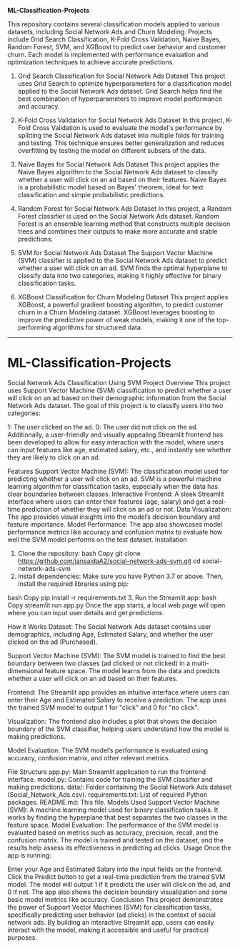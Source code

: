**ML-Classification-Projects**


This repository contains several classification models applied to various datasets, including Social Network Ads and Churn Modeling. Projects include Grid Search Classification, K-Fold Cross Validation, Naive Bayes, Random Forest, SVM, and XGBoost to predict user behavior and customer churn. Each model is implemented with performance evaluation and optimization techniques to achieve accurate predictions.


1. Grid Search Classification for Social Network Ads Dataset
This project uses Grid Search to optimize hyperparameters for a classification model applied to the Social Network Ads dataset. Grid Search helps find the best combination of hyperparameters to improve model performance and accuracy.

2. K-Fold Cross Validation for Social Network Ads Dataset
In this project, K-Fold Cross Validation is used to evaluate the model's performance by splitting the Social Network Ads dataset into multiple folds for training and testing. This technique ensures better generalization and reduces overfitting by testing the model on different subsets of the data.

3. Naive Bayes for Social Network Ads Dataset
This project applies the Naive Bayes algorithm to the Social Network Ads dataset to classify whether a user will click on an ad based on their features. Naive Bayes is a probabilistic model based on Bayes' theorem, ideal for text classification and simple probabilistic predictions.

4. Random Forest for Social Network Ads Dataset
In this project, a Random Forest classifier is used on the Social Network Ads dataset. Random Forest is an ensemble learning method that constructs multiple decision trees and combines their outputs to make more accurate and stable predictions.

5. SVM for Social Network Ads Dataset
The Support Vector Machine (SVM) classifier is applied to the Social Network Ads dataset to predict whether a user will click on an ad. SVM finds the optimal hyperplane to classify data into two categories, making it highly effective for binary classification tasks.

6. XGBoost Classification for Churn Modeling Dataset
This project applies XGBoost, a powerful gradient boosting algorithm, to predict customer churn in a Churn Modeling dataset. XGBoost leverages boosting to improve the predictive power of weak models, making it one of the top-performing algorithms for structured data.

----------------


# ML-Classification-Projects

Social Network Ads Classification Using SVM
Project Overview
This project uses Support Vector Machine (SVM) classification to predict whether a user will click on an ad based on their demographic information from the Social Network Ads dataset. The goal of this project is to classify users into two categories:

1: The user clicked on the ad.
0: The user did not click on the ad.
Additionally, a user-friendly and visually appealing Streamlit frontend has been developed to allow for easy interaction with the model, where users can input features like age, estimated salary, etc., and instantly see whether they are likely to click on an ad.

Features
Support Vector Machine (SVM): The classification model used for predicting whether a user will click on an ad. SVM is a powerful machine learning algorithm for classification tasks, especially when the data has clear boundaries between classes.
Interactive Frontend: A sleek Streamlit interface where users can enter their features (age, salary) and get a real-time prediction of whether they will click on an ad or not.
Data Visualization: The app provides visual insights into the model’s decision boundary and feature importance.
Model Performance: The app also showcases model performance metrics like accuracy and confusion matrix to evaluate how well the SVM model performs on the test dataset.
Installation
1. Clone the repository:
bash
Copy
git clone https://github.com/jansaidaA2/social-network-ads-svm.git
cd social-network-ads-svm
2. Install dependencies:
Make sure you have Python 3.7 or above. Then, install the required libraries using pip:

bash
Copy
pip install -r requirements.txt
3. Run the Streamlit app:
bash
Copy
streamlit run app.py
Once the app starts, a local web page will open where you can input user details and get predictions.

How it Works
Dataset: The Social Network Ads dataset contains user demographics, including Age, Estimated Salary, and whether the user clicked on the ad (Purchased).

Support Vector Machine (SVM): The SVM model is trained to find the best boundary between two classes (ad clicked or not clicked) in a multi-dimensional feature space. The model learns from the data and predicts whether a user will click on an ad based on their features.

Frontend: The Streamlit app provides an intuitive interface where users can enter their Age and Estimated Salary to receive a prediction. The app uses the trained SVM model to output 1 for "click" and 0 for "no click".

Visualization: The frontend also includes a plot that shows the decision boundary of the SVM classifier, helping users understand how the model is making predictions.

Model Evaluation: The SVM model’s performance is evaluated using accuracy, confusion matrix, and other relevant metrics.

File Structure
app.py: Main Streamlit application to run the frontend interface.
model.py: Contains code for training the SVM classifier and making predictions.
data/: Folder containing the Social Network Ads dataset (Social_Network_Ads.csv).
requirements.txt: List of required Python packages.
README.md: This file.
Models Used
Support Vector Machine (SVM): A machine learning model used for binary classification tasks. It works by finding the hyperplane that best separates the two classes in the feature space.
Model Evaluation:
The performance of the SVM model is evaluated based on metrics such as accuracy, precision, recall, and the confusion matrix. The model is trained and tested on the dataset, and the results help assess its effectiveness in predicting ad clicks.
Usage
Once the app is running:

Enter your Age and Estimated Salary into the input fields on the frontend.
Click the Predict button to get a real-time prediction from the trained SVM model.
The model will output 1 if it predicts the user will click on the ad, and 0 if not.
The app also shows the decision boundary visualization and some basic model metrics like accuracy.
Conclusion
This project demonstrates the power of Support Vector Machines (SVM) for classification tasks, specifically predicting user behavior (ad clicks) in the context of social network ads. By building an interactive Streamlit app, users can easily interact with the model, making it accessible and useful for practical purposes.
